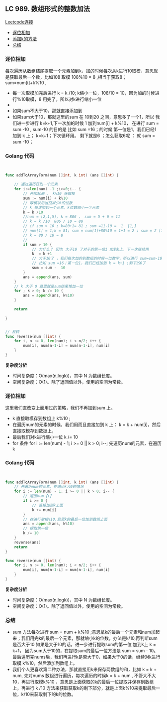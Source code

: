 ## LC 989. 数组形式的整数加法
[Leetcode连接](https://leetcode.cn/problems/add-to-array-form-of-integer/)

- [逐位相加](#solution1)
- [添加k的方法](#solution1)
- [总结](#summary)

### <span id="solution1">逐位相加</span>

每次遍历从数组结尾提取一个元素加到k，加的时候每次从k进行10取模，意思就是获取最后一个数，比如108 取模 108%10 = 8 ,相当于获取8； sum=num[i]+k%10 ,
- 每一次取模加完后进行 k = k /10; k缩小一位，108/10 = 10，因为加的时候进行%10取模，8 用完了，所以对k进行缩小一位
- 
- 如果sum不大于10，那就直接添加到
- 如果sum大于10，那就这里的sum 在 10到20 之间，意思多了一个1，所以 我们进一步进行 k=k+1,下一次加的时候 1 加到num[i] + k%10， 在进行 sum = sum -10 , sum-10 的目的是 比如 sum =16；的时候  第一位是1，我们已经1 加到 k  上； k=k+1；下次循环用。 剩下就是6 ；怎么获取6呢 ： 就 sum = sum -10；

### Golang 代码

``` go


func addToArrayForm(num []int, k int) (ans []int) {

    // 通过遍历获取一个元素
    for i:=len(num) -1 ;i>=0;i-- {
        // 先加起来 ， k%10 获取模
        sum := num[i] + k%10
        // 取模以后当然减少k的位数
        // k 每次加到一个元素，k位数缩小一个元素
        k = k /10
        //num = [2,1,5], k = 806 ， sum = 5 + 6 = 11
        // k = k /10  806 / 10 = 80
        // if sum > 10 ; k=80+1= 81 ; sum =11-10 =  1  [1,]
        // num[1] = 1;k = 81; sum = num[1]+80%10 = 1+1 = 2 ; sum = 2 [1,2]
        // k = 80 / 10 = 8 
        // 
        if sum > 10 {
            // 为什么？ 因为 大于10 了对于的第一位1 加到k上，下一次继续用
            k  = k +1 
            // 大于10了 ，我们每次加的到数组的时候一位数字，所以进行 sum=sum-10; 
            // 比如 sum =16；第一位1，我们已经加到 k = k+1 ;剩下的6了 
            sum = sum -  10
        }
        ans = append(ans, sum)
    }
    // k 大于 0 意思就是sum结果增加一位
    for ; k > 0; k /= 10 {
        ans = append(ans, k%10)
    }

    return 
   
}


// 反转
func reverse(num []int) {
    for i, n := 0, len(num); i < n/2; i++ {
        num[i], num[n-1-i] = num[n-1-i], num[i]
    }
}


```

**复杂度分析**
- 时间复杂度：O(max(n,logk))，其中 N 为数组长度。
- 空间复杂度：O(1)。除了返回值以外，使用的空间为常数。



### <span id="solution2">逐位相加</span>

这里我们直改变上面用过的策略，我们不再加到sum 上。

- k 直接取模存到数组上 k%10 ;
- 在遍历num的元素的时候，我们用而且直接加到 k 上： k = k + num[i]，然后直接取模存到数据上，
- 最后我们对k进行缩小一位  k /= 10
- for 条件 for i := len(num) - 1; i >= 0 || k > 0; i--; 先遍历num的元素，在遍历k
### Golang 代码

``` go


func addToArrayForm(num []int, k int) (ans []int) {
    // 先遍历num的元素，在遍历k大0的情况
    for i := len(num) - 1; i >= 0 || k > 0; i-- {
        // 遍历num【i】
        if i >= 0 {
            // 直接加到k上面
            k += num[i]
        }
        // 在进行取模%10,意思k的最后一位加到数组上面
        ans = append(ans, k%10)
        // 提取第一位
        k /= 10
    }
    reverse(ans)
    return
}

func reverse(num []int) {
    for i, n := 0, len(num); i < n/2; i++ {
        num[i], num[n-1-i] = num[n-1-i], num[i]
    }
}


```


**复杂度分析**
- 时间复杂度：O(max(n,logk))，其中 N 为数组长度。
- 空间复杂度：O(1)。除了返回值以外，使用的空间为常数。



### <span id="summary">总结</span>

- sum 方法每次进行 sum = num + k%10 ;意思拿k的最后一个元素和num加起来；我们用完k的最后一个元素，那就缩小k的位数，办法是k/10,再判断sum是否大于10 如果是大于10的话，进一步进行提取sum的第一位 加到k上 k = k+1， 因为sum大于10的，在提取sum的最后一位方法是 sum = sum - 10。最后遍历完nums后，我们再进行k是否大于0，如果大于0的话，继续对k进行取模 k%10，然后添加到数组上。
- 我们个人更喜欢第二种办法，那就直接用k来保存两数组的和，比如 k = k + num, 先对nums 数组进行遍历，每次遍历的时候k = k + num , 不管大不大10，再进行取模k%10 ，意思是上面获取的k的最后一位提取并保存到数组上，再进行 k /10 方法来获取获取k的剩下部分，就是上面k%10来提取最后一位，k/10来获取剩下的k的位数。
